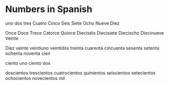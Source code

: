# Numbers in Spanish

uno
dos
tres
Cuatro
Cinco
Seis
Siete
Ocho
Nueve
Diez

Once
Doce
Trece
Catorce
Quince
Dieciséis
Diecisiete
Dieciocho
Diecinueve
Veinte

Diez
veinte
veintiuno
veintidós
treinta
cuarenta
cincuenta
sesenta
setenta
ochenta
noventa
cien

ciento uno
ciento dos

doscientos
trescientos
cuatrocientos
quinientos
seiscientos
setecientos
ochocientos
novecientos
mil